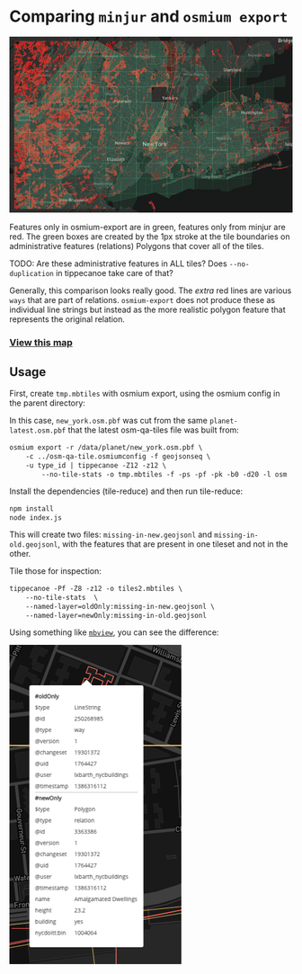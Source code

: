 # Comparing `minjur` and `osmium export`


![Compare Map](compare-style.png)

Features only in osmium-export are in green, features only from minjur are red. The green boxes are created by the 1px stroke at the tile boundaries on administrative features (relations) Polygons that cover all of the tiles.

TODO: 
Are these administrative features in ALL tiles? Does `--no-duplication` in tippecanoe take care of that? 

Generally, this comparison looks really good. The _extra_ red lines are various `ways` that are part of relations. `osmium-export` does not produce these as individual line strings but instead as the more realistic polygon feature that represents the original relation.

### [View this map](https://api.mapbox.com/styles/v1/jenningsanderson/cjfuef4kt0evh2rqhdyny5rau.html?fresh=true&title=true&access_token=pk.eyJ1IjoiamVubmluZ3NhbmRlcnNvbiIsImEiOiIzMHZndnpvIn0.PS-j7fRK3HGU7IE8rbLT9A#8.1/40.891/-73.833)

## Usage
First, create `tmp.mbtiles` with osmium export, using the osmium config in the parent directory:

In this case, `new_york.osm.pbf` was cut from the same `planet-latest.osm.pbf` that the latest osm-qa-tiles file was built from:

```
osmium export -r /data/planet/new_york.osm.pbf \
	-c ../osm-qa-tile.osmiumconfig -f geojsonseq \
	-u type_id | tippecanoe -Z12 -z12 \
		--no-tile-stats -o tmp.mbtiles -f -ps -pf -pk -b0 -d20 -l osm
```

Install the dependencies (tile-reduce) and then run tile-reduce:

```
npm install
node index.js
```

This will create two files: `missing-in-new.geojsonl` and `missing-in-old.geojsonl`, with the features that are present in one tileset and not in the other.

Tile those for inspection: 


```
tippecanoe -Pf -Z8 -z12 -o tiles2.mbtiles \
	--no-tile-stats  \
	--named-layer=oldOnly:missing-in-new.geojsonl \
	--named-layer=newOnly:missing-in-old.geojsonl
```

Using something like [`mbview`](//github.com/mapbox/mbview), you can see the difference:

![Comparison View with Details](comparison-new-v-old.png)
